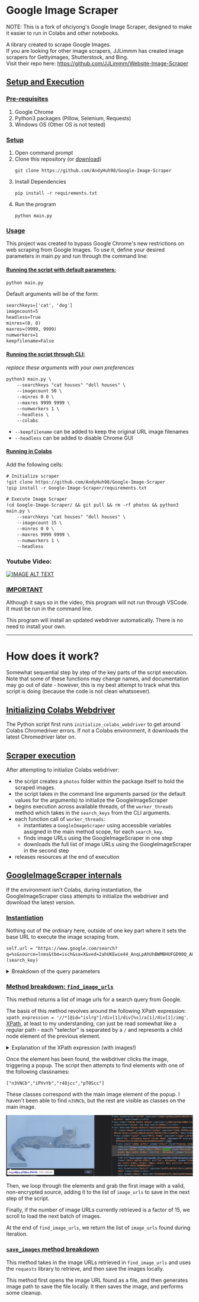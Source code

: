 # Google Image Scraper
NOTE: This is a fork of ohciyong's Google Image Scraper, designed to make it easier to run in Colabs and other notebooks.

A library created to scrape Google Images.<br>
If you are looking for other image scrapers, JJLimmm has created image scrapers for Gettyimages, Shutterstock, and Bing. <br>
Visit their repo here: https://github.com/JJLimmm/Website-Image-Scraper

## **<u>Setup and Execution**</u>
### **<u>Pre-requisites**</u>
1. Google Chrome
2. Python3 packages (Pillow, Selenium, Requests)
3. Windows OS (Other OS is not tested)

### **<u>Setup**</u>
1. Open command prompt
2. Clone this repository (or [download](https://github.com/AndyHuh98/Google-Image-Scraper/archive/refs/heads/master.zip))
    ```
    git clone https://github.com/AndyHuh98/Google-Image-Scraper
    ```
3. Install Dependencies
    ```
    pip install -r requirements.txt
    ```
4. Run the program
    ```
    python main.py
    ```

### **<u>Usage**</u>
This project was created to bypass Google Chrome's new restrictions on web scraping from Google Images. 
To use it, define your desired parameters in main.py and run through the command line:

#### <u>**Running the script with default parameters:**</u>
```
python main.py
```

Default arguments will be of the form: 
````
searchkeys=['cat', 'dog'] 
imagecount=5 
headless=True 
minres=(0, 0) 
maxres=(9999, 9999) 
numworkers=1 
keepfilename=False
````

#### <u>**Running the script through CLI:**</u>
*replace these arguments with your own preferences*
```
python3 main.py \
    --searchkeys "cat houses" "doll houses" \
    --imagecount 50 \
    --minres 0 0 \
    --maxres 9999 9999 \
    --numworkers 1 \
    --headless \
    --colabs
```
* `--keepfilename` can be added to keep the original URL image filenames
* `--headless` can be added to disable Chrome GUI

#### <u>**Running in Colabs**</u>
Add the following cells:

````
# Initialize scraper
!git clone https://github.com/AndyHuh98/Google-Image-Scraper
!pip install -r Google-Image-Scraper/requirements.txt
````

````
# Execute Image Scraper
!cd Google-Image-Scraper/ && git pull && rm -rf photos && python3 main.py \
    --searchkeys "cat houses" "doll houses" \
    --imagecount 15 \
    --minres 0 0 \
    --maxres 9999 9999 \
    --numworkers 1 \
    --headless
````

### Youtube Video:
[![IMAGE ALT TEXT](https://github.com/ohyicong/Google-Image-Scraper/blob/master/youtube_thumbnail.PNG)](https://youtu.be/QZn_ZxpsIw4 "Google Image Scraper")


### **<u>IMPORTANT**</u>
Although it says so in the video, this program will not run through VSCode. It must be run in the command line.

This program will install an updated webdriver automatically. There is no need to install your own.


---

# How does it work?
Somewhat sequential step by step of the key parts of the script execution. Note that some of these functions may change names, and documentation may go out of date - however, this is my best attempt to track what this script is doing (because the code is not clean whatsoever).

## **<u>Initializing Colabs Webdriver**</u>
The Python script first runs `initialize_colabs_webdriver` to get around Colabs Chromedriver errors. If not a Colabs environment, it downloads the latest Chromedriver later on.

## **<u>Scraper execution**</u>
After attempting to initialize Colabs webdriver:
* the script creates a `photos` folder within the package itself to hold the scraped images.
* the script takes in the command line arguments parsed (or the default values for the arguments) to initialize the GoogleImageScraper
* begins execution across available threads, of the `worker_threads` method which takes in the `search_keys` from the CLI arguments.
* each function call of `worker_threads`:
  * instantiates a `GoogleImageScraper` using accessible variables assigned in the main method scope, for each `search_key`.
  * finds image URLs using the GoogleImageScraper in one step
  * downloads the full list of image URLs using the GoogleImageScraper in the second step
* releases resources at the end of execution

## **<u>GoogleImageScraper internals**</u>
If the environment isn't Colabs, during instantiation, the GoogleImageScraper class attempts to initialize the webdriver and download the latest version.

### **<u>Instantiation**</u>
Nothing out of the ordinary here, outside of one key part where it sets the base URL to execute the image scraping from. 

````
self.url = "https://www.google.com/search?q=%s&source=lnms&tbm=isch&sa=X&ved=2ahUKEwie44_AnqLpAhUhBWMBHUFGD90Q_AUoAXoECBUQAw&biw=1920&bih=947"%(search_key)
````

<details>
<summary>Breakdown of the query parameters</summary>
The current query parameters are as follows:

* `q`: This parameter specifies the search query. In this case, the value is "cats", indicating that the search is for images related to cats.
* `source`: This parameter represents the source of the search. In this case, the value is "lnms", which stands for "linked normal search". It indicates that the search was initiated from the normal web search page.
* `tbm`: This parameter specifies the type of search being performed. In this case, the value is "isch", which stands for "image search". It indicates that the search is for images.
* `sa`: This parameter contains additional search parameters or settings. The value "X" in this case doesn't have a specific meaning as it could be a unique identifier or a generic value used by Google's search engine.
* `ved`: This parameter represents a version identifier for tracking purposes. The value "2ahUKEwie44_AnqLpAhUhBWMBHUFGD90Q_AUoAXoECBUQAw" is specific to the session or request and doesn't have a meaningful interpretation outside of Google's internal systems.
* `biw` and `bih`: These parameters specify the browser window width and height, respectively, in pixels. In this case, the values are "1920" for the browser window width and "947" for the browser window height.

</details>

### **<u>Method breakdown: `find_image_urls`**</u>
This method returns a list of image urls for a search query from Google.

The basis of this method revolves around the following XPath expression: `xpath_expression = '//*[@id="islrg"]/div[1]/div[%s]/a[1]/div[1]/img'`. [XPath](https://en.wikipedia.org/wiki/XPath), at least to my understanding, can just be read somewhat like a regular path - each "selector" is separated by a `/` and represents a child node element of the previous element. 

<details>
<summary>Explanation of the XPath expression (with images!)</summary>

1. `//*` - find any element of any type in the document that matches the subsequent steps of the expression.
2. `[@id="islrg"]` - gets an element with the id `islrg`
   ![](./documentation/xpath%202.png)
3. `div[1]` - gets the first child `div` of the element above.
   ![](./documentation/xpath%203.png)
4. `div[%s]` - gets the `'s'th` child `div` of the element above. The `%s` is supplied by the looping within `find_image_urls`. 
   * `imgurl = self.driver.find_element(By.XPATH, xpath_expression%(indx_1))`
   * ![](./documentation/xpath%204.png) 
5. `a[1]` - gets the first child `a` element of the element above.
   ![](documentation/xpath%205.png)
6. `div[1]` - gets the first child `div` element of the element above
   ![](documentation/xpath%206.png)
7. `img` - gets an child image element of the element above
   ![](documentation/xpath%207.png)

*At this point, the image has been located in the document tree!*
</details>

Once the element has been found, the webdriver clicks the image, triggering a popup. The script then attempts to find elements with one of the following classnames: 
````
["n3VNCb","iPVvYb","r48jcc","pT0Scc"]
````

These classes correspond with the main image element of the popup. I haven't been able to find `n3VNCb`, but the rest are visible as classes on the main image. 

![](documentation/primary-popup.png)

Then, we loop through the elements and grab the first image with a valid, non-encrypted source, adding it to the list of `image_urls` to save in the next step of the script. 

Finally, if the number of image URLs currently retrieved is a factor of 15, we scroll to load the next batch of images.

At the end of `find_image_urls`, we return the list of `image_urls` found during iteration.

### **<u>`save_images` method breakdown**</u>
This method takes in the image URLs retrieved in `find_image_urls` and uses the `requests` library to retrieve, and then save the images locally.

This method first opens the image URL found as a file, and then generates image path to save the file locally. It then saves the image, and performs some cleanup.